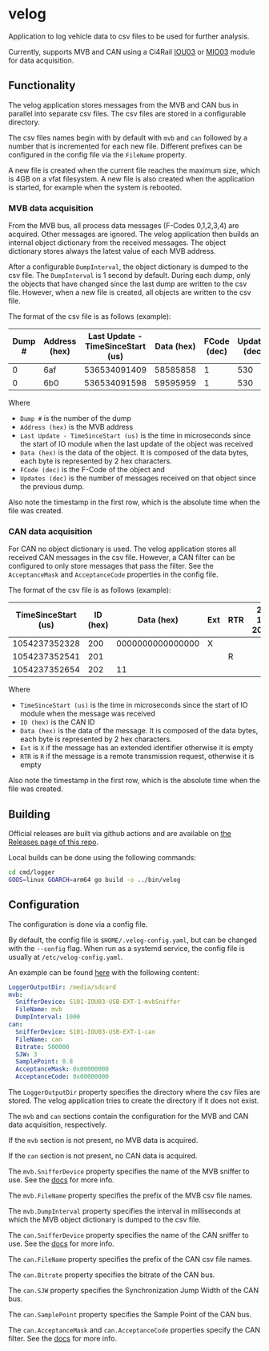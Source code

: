 # velog
Application to log vehicle data to csv files to be used for further analysis.

Currently, supports MVB and CAN using a Ci4Rail [IOU03](https://docs.ci4rail.com/edge-solutions/moducop/io-modules/iou03/) or [MIO03](https://docs.ci4rail.com/edge-solutions/modusio/mio03/) module for data acquisition.


## Functionality

The velog application stores messages from the MVB and CAN bus in parallel into separate csv files. The csv files are stored in a configurable directory.

The csv files names begin with by default with `mvb` and `can` followed by a number that is incremented for each new file. Different prefixes can be configured in the config file via the `FileName` property.

A new file is created when the current file reaches the maximum size, which is 4GB on a vfat filesystem. A new file is also created when the application is started, for example when the system is rebooted.

### MVB data acquisition

From the MVB bus, all process data messages (F-Codes 0,1,2,3,4) are acquired. Other messages are ignored.
The velog application then builds an internal object dictionary from the received messages. The object dictionary stores always the latest value of each MVB address.

After a configurable `DumpInterval`, the object dictionary is dumped to the csv file. The `DumpInterval` is 1 second by default. During each dump, only the objects that have changed since the last dump are written to the csv file. However, when a new file is created, all objects are written to the csv file.

The format of the csv file is as follows (example):

| Dump # | Address (hex) | Last Update - TimeSinceStart (us) | Data (hex) | FCode (dec) | Updates (dec) | 2022-12-27 20:32:31 |
| ------ | ------------- | --------------------------------- | ---------- | ----------- | ------------- | ------------------- |
| 0      | 6af           | 536534091409                      | 58585858   | 1           | 530           |
| 0      | 6b0           | 536534091598                      | 59595959   | 1           | 530           |

Where
* `Dump #` is the number of the dump
* `Address (hex)` is the MVB address
* `Last Update - TimeSinceStart (us)` is the time in microseconds since the start of IO module when the last update of the object was received
* `Data (hex)` is the data of the object. It is composed of the data bytes, each byte is represented by 2 hex characters.
* `FCode (dec)` is the F-Code of the object and
* `Updates (dec)` is the number of messages received on that object since the previous dump.

Also note the timestamp in the first row, which is the absolute time when the file was created.

### CAN data acquisition

For CAN no object dictionary is used. The velog application stores all received CAN messages in the csv file. However, a CAN filter can be configured to only store messages that pass the filter. See the `AcceptanceMask` and `AcceptanceCode` properties in the config file.

The format of the csv file is as follows (example):

| TimeSinceStart (us) | ID (hex) | Data (hex)       | Ext | RTR | 2022-12-27 20:32:32 |
| ------------------- | -------- | ---------------- | --- | --- | ------------------- |
| 1054237352328       | 200      | 0000000000000000 | X   |     |
| 1054237352541       | 201      |                  |     | R   |
| 1054237352654       | 202      | 11               |     |     |

Where
* `TimeSinceStart (us)` is the time in microseconds since the start of IO module when the message was received
* `ID (hex)` is the CAN ID
* `Data (hex)` is the data of the message. It is composed of the data bytes, each byte is represented by 2 hex characters.
* `Ext` is `X` if the message has an extended identifier otherwise it is empty
* `RTR` is `R` if the message is a remote transmission request, otherwise it is empty

Also note the timestamp in the first row, which is the absolute time when the file was created.

## Building

Official releases are built via github actions and are available on [the Releases page of this repo](https://github.com/ci4rail/velog/releases).

Local builds can be done using the following commands:

```bash
cd cmd/logger
GOOS=linux GOARCH=arm64 go build -o ../bin/velog
```

## Configuration

The configuration is done via a config file.

By default, the config file is `$HOME/.velog-config.yaml`, but can be changed with the `--config` flag. When run as a systemd service, the config file is usually at `/etc/velog-config.yaml`.

An example can be found [here](cmd/logger/.velog-config.yaml) with the following content:

```yaml
LoggerOutputDir: /media/sdcard
mvb:
  SnifferDevice: S101-IOU03-USB-EXT-1-mvbSniffer
  FileName: mvb
  DumpInterval: 1000
can:
  SnifferDevice: S101-IOU03-USB-EXT-1-can
  FileName: can
  Bitrate: 500000
  SJW: 3
  SamplePoint: 0.8
  AcceptanceMask: 0x00000000
  AcceptanceCode: 0x00000000
```

The `LoggerOutputDir` property specifies the directory where the csv files are stored. The velog application tries to create the directory if it does not exist.

The `mvb` and `can` sections contain the configuration for the MVB and CAN data acquisition, respectively.

If the `mvb` section is not present, no MVB data is acquired.

If the `can` section is not present, no CAN data is acquired.

The `mvb.SnifferDevice` property specifies the name of the MVB sniffer to use. See the [docs](https://docs.ci4rail.com/edge-solutions/moducop/io-modules/iou03/quick-start-guide/#determine-the-service-address-of-your-iou03) for more info.

The `mvb.FileName` property specifies the prefix of the MVB csv file names.

The `mvb.DumpInterval` property specifies the interval in milliseconds at which the MVB object dictionary is dumped to the csv file.

The `can.SnifferDevice` property specifies the name of the CAN sniffer to use. See the [docs](https://docs.ci4rail.com/edge-solutions/moducop/io-modules/iou03/quick-start-guide/#determine-the-service-address-of-your-iou03) for more info.

The `can.FileName` property specifies the prefix of the CAN csv file names.

The `can.Bitrate` property specifies the bitrate of the CAN bus.

The `can.SJW` property specifies the Synchronization Jump Width of the CAN bus.

The `can.SamplePoint` property specifies the Sample Point of the CAN bus.

The `can.AcceptanceMask` and `can.AcceptanceCode` properties specify the CAN filter. See the [docs]([`can.AcceptanceCode`](https://docs.ci4rail.com/edge-solutions/moducop/io-modules/iou03/detailed-description/#controlling-the-stream-1)) for more info.
